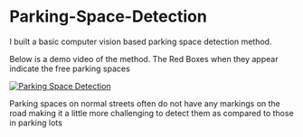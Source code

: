 # Parking-Space-Detection
I built a basic computer vision based parking space detection method.

Below is a demo video of the method. The Red Boxes when they appear indicate the free parking spaces

[![Parking Space Detection](https://img.youtube.com/vi/yhr-AcVA3-k/hqdefault.jpg)](https://www.youtube.com/watch?v=yhr-AcVA3-k)

Parking spaces on normal streets often do not have any markings on the road making it a little more challenging to detect them as compared to those in parking lots




